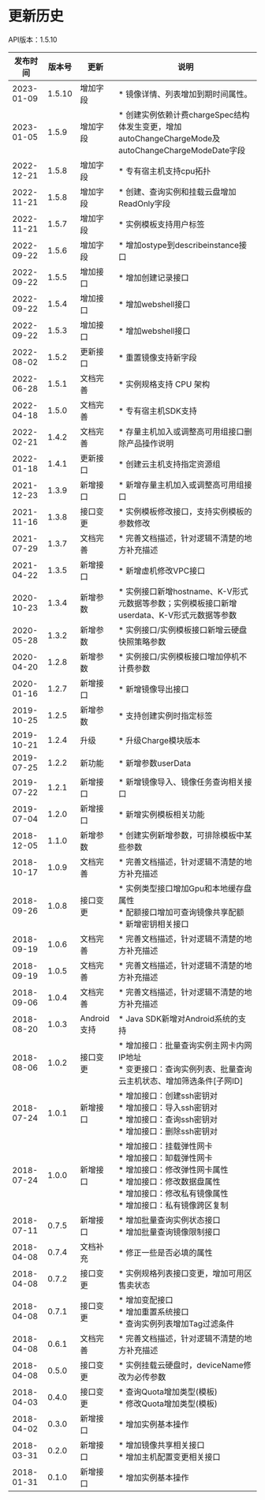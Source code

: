 # 更新历史 #
API版本：1.5.10

| 发布时间       | 版本号   |更新| 说明                                                                                                             |
|------------|-------|---|----------------------------------------------------------------------------------------------------------------|
| 2023-01-09 | 1.5.10 | 增加字段     | * 镜像详情、列表增加到期时间属性。                                                                                             |
| 2023-01-05 | 1.5.9 |增加字段       | * 创建实例依赖计费chargeSpec结构体发生变更，增加autoChangeChargeMode及autoChangeChargeModeDate字段                                  |
| 2022-12-21 | 1.5.8 |增加字段       | * 专有宿主机支持cpu拓扑                                                                                                 |
| 2022-11-21 | 1.5.8 |增加字段       | * 创建、查询实例和挂载云盘增加ReadOnly字段                                                                                     |
| 2022-11-21 | 1.5.7 |增加字段       | * 实例模板支持用户标签                                                                                                   |
| 2022-09-22 | 1.5.6 |增加字段       | * 增加ostype到describeinstance接口                                                                                  |
| 2022-09-22 | 1.5.5 |增加接口       | * 增加创建记录接口                                                                                                     |
| 2022-09-22 | 1.5.4 |增加接口       | * 增加webshell接口                                                                                                 |
| 2022-09-22 | 1.5.3 |增加接口       | * 增加webshell接口                                                                                                 |
| 2022-08-02 | 1.5.2 |更新接口       | * 重置镜像支持新字段                                                                                                    |
| 2022-06-28 | 1.5.1 |文档完善       | * 实例规格支持 CPU 架构                                                                                                |
| 2022-04-18 | 1.5.0 |文档完善       | * 专有宿主机SDK支持                                                                                                   |
| 2022-02-21 | 1.4.2 |文档完善       | * 存量主机加入或调整高可用组接口删除产品操作说明                                                                                      |
| 2022-01-18 | 1.4.1 |更新接口       | * 创建云主机支持指定资源组                                                                                                 |
| 2021-12-23 | 1.3.9 |新增接口       | * 新增存量主机加入或调整高可用组接口                                                                                            |
| 2021-11-16 | 1.3.8 |接口变更       | * 实例模板修改接口，支持实例模板的参数修改                                                                                         |
| 2021-07-29 | 1.3.7 |文档完善       | * 完善文档描述，针对逻辑不清楚的地方补充描述                                                                                        |
| 2021-04-22 | 1.3.5 |新增接口       | * 新增虚机修改VPC接口                                                                                                  |
| 2020-10-23 | 1.3.4 |新增参数       | * 实例接口新增hostname、K-V形式元数据等参数；实例模板接口新增userdata、K-V形式元数据等参数                                                      |
| 2020-05-28 | 1.3.2 |新增参数       | * 实例接口/实例模板接口新增云硬盘快照策略参数                                                                                       |
| 2020-04-20 | 1.2.8 |新增参数       | * 实例接口/实例模板接口增加停机不计费参数                                                                                         |
| 2020-01-16 | 1.2.7 |新增接口       | * 新增镜像导出接口                                                                                                     |
| 2019-10-25 | 1.2.5 |新增参数       | * 支持创建实例时指定标签                                                                                                  |
| 2019-10-21 | 1.2.4 |升级           | * 升级Charge模块版本                                                                                                 |
| 2019-07-25 | 1.2.2 |新功能         | * 新增参数userData                                                                                                 
| 2019-07-22 | 1.2.1 |新增接口       | * 新增镜像导入、镜像任务查询相关接口                                                                                            |
| 2019-07-04 | 1.2.0 |新增接口       | * 新增实例模板相关功能                                                                                                   |
| 2018-12-05 | 1.1.0 |新增参数       | * 创建实例新增参数，可排除模板中某些参数                                                                                          |
| 2018-10-17 | 1.0.9 |文档完善       | * 完善文档描述，针对逻辑不清楚的地方补充描述                                                                                        |
| 2018-09-26 | 1.0.8 |接口变更       | * 实例类型接口增加Gpu和本地缓存盘属性<br> * 配额接口增加可查询镜像共享配额<br> * 新增密钥相关接口                                                     |
| 2018-09-19 | 1.0.6 |文档完善       | * 完善文档描述，针对逻辑不清楚的地方补充描述                                                                                        |
| 2018-09-19 | 1.0.5 |文档完善       | * 完善文档描述，针对逻辑不清楚的地方补充描述                                                                                        |
| 2018-09-06 | 1.0.4 |文档完善       | * 完善文档描述，针对逻辑不清楚的地方补充描述                                                                                        |
| 2018-08-20 | 1.0.3 |Android支持    | * Java SDK新增对Android系统的支持                                                                                      |
| 2018-08-06 | 1.0.2 |接口变更       | * 增加接口：批量查询实例主网卡内网IP地址<br> * 变更接口：查询实例列表、批量查询云主机状态、增加筛选条件[子网ID]                                                |
| 2018-07-24 | 1.0.1 |新增接口       | * 增加接口：创建ssh密钥对<br> * 增加接口：导入ssh密钥对<br> * 增加接口：查询ssh密钥对<br> * 增加接口：删除ssh密钥对                                    |
| 2018-07-24 | 1.0.0 |新增接口       | * 增加接口：挂载弹性网卡<br> * 增加接口：缷载弹性网卡<br> * 增加接口：修改弹性网卡属性<br> * 增加接口：修改数据盘属性<br> * 增加接口：修改私有镜像属性<br> * 增加接口：私有镜像跨区复制 |
| 2018-07-11 | 0.7.5 |新增接口       | * 增加批量查询实例状态接口<br> * 增加批量查询镜像限制接口                                                                              |
| 2018-04-08 | 0.7.4 |文档补充       | * 修正一些是否必填的属性                                                                                                  |
| 2018-04-08 | 0.7.2 |接口变更       | * 实例规格列表接口变更，增加可用区售卖状态                                                                                         |
| 2018-04-08 | 0.7.1 |接口变更       | * 增加变配接口<br> * 增加重置系统接口<br> * 查询实例列表增加Tag过滤条件                                                                  |
| 2018-04-08 | 0.6.1 |文档完善       | * 完善文档描述，针对逻辑不清楚的地方补充描述                                                                                        
| 2018-04-08 | 0.5.0 |接口变更       | * 实例挂载云硬盘时，deviceName修改为必传参数                                                                                   
| 2018-04-03 | 0.4.0 |接口变更       | * 查询Quota增加类型(模板)<br> * 修改Quota增加类型(模板)                                                                        
| 2018-04-02 | 0.3.0 |新增接口       | * 增加实例基本操作                                                                                                     
| 2018-03-31 | 0.2.0 |新增接口       | * 增加镜像共享相关接口<br> * 增加主机配置变更相关接口                                                                                
| 2018-01-31 | 0.1.0 |新增接口       | * 增加实例基本操作                                                                                                     
